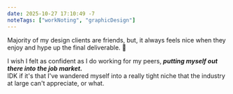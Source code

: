 ```yaml
---
date: 2025-10-27 17:10:49 -7
noteTags: ["workNoting", "graphicDesign"]
---
```

Majority of my design clients are friends, but, it always feels nice when they enjoy and hype up the final deliverable. 🥹

I wish I felt as confident as I do working for my peers, ***putting myself out there into the job market.***  
IDK if it's that I've wandered myself into a really tight niche that the industry at large can't appreciate, or what.